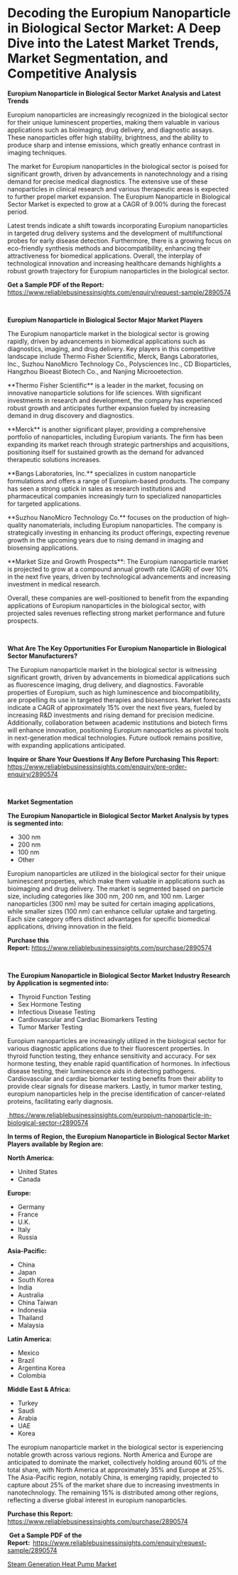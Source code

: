 <p><h1>Decoding the Europium Nanoparticle in Biological Sector Market: A Deep Dive into the Latest Market Trends, Market Segmentation, and Competitive Analysis</h1></p><p><strong>Europium Nanoparticle in Biological Sector Market Analysis and Latest Trends</strong></p>
<p><p>Europium nanoparticles are increasingly recognized in the biological sector for their unique luminescent properties, making them valuable in various applications such as bioimaging, drug delivery, and diagnostic assays. These nanoparticles offer high stability, brightness, and the ability to produce sharp and intense emissions, which greatly enhance contrast in imaging techniques.</p><p>The market for Europium nanoparticles in the biological sector is poised for significant growth, driven by advancements in nanotechnology and a rising demand for precise medical diagnostics. The extensive use of these nanoparticles in clinical research and various therapeutic areas is expected to further propel market expansion. The Europium Nanoparticle in Biological Sector Market is expected to grow at a CAGR of 9.00% during the forecast period.</p><p>Latest trends indicate a shift towards incorporating Europium nanoparticles in targeted drug delivery systems and the development of multifunctional probes for early disease detection. Furthermore, there is a growing focus on eco-friendly synthesis methods and biocompatibility, enhancing their attractiveness for biomedical applications. Overall, the interplay of technological innovation and increasing healthcare demands highlights a robust growth trajectory for Europium nanoparticles in the biological sector.</p></p>
<p><strong>Get a Sample PDF of the Report:&nbsp;</strong> <a href="https://www.reliablebusinessinsights.com/enquiry/request-sample/2890574?utm_campaign=3322&utm_medium=2&utm_source=Github&utm_content=ia&utm_term=14032025&utm_id=europium-nanoparticle-in-biological-sector">https://www.reliablebusinessinsights.com/enquiry/request-sample/2890574</a></p>
<p>&nbsp;</p>
<p><strong>Europium Nanoparticle in Biological Sector Major Market Players</strong></p>
<p><p>The Europium nanoparticle market in the biological sector is growing rapidly, driven by advancements in biomedical applications such as diagnostics, imaging, and drug delivery. Key players in this competitive landscape include Thermo Fisher Scientific, Merck, Bangs Laboratories, Inc., Suzhou NanoMicro Technology Co., Polysciences Inc., CD Bioparticles, Hangzhou Bioeast Biotech Co., and Nanjing Microoetection.</p><p>**Thermo Fisher Scientific** is a leader in the market, focusing on innovative nanoparticle solutions for life sciences. With significant investments in research and development, the company has experienced robust growth and anticipates further expansion fueled by increasing demand in drug discovery and diagnostics.</p><p>**Merck** is another significant player, providing a comprehensive portfolio of nanoparticles, including Europium variants. The firm has been expanding its market reach through strategic partnerships and acquisitions, positioning itself for sustained growth as the demand for advanced therapeutic solutions increases.</p><p>**Bangs Laboratories, Inc.** specializes in custom nanoparticle formulations and offers a range of Europium-based products. The company has seen a strong uptick in sales as research institutions and pharmaceutical companies increasingly turn to specialized nanoparticles for targeted applications.</p><p>**Suzhou NanoMicro Technology Co.** focuses on the production of high-quality nanomaterials, including Europium nanoparticles. The company is strategically investing in enhancing its product offerings, expecting revenue growth in the upcoming years due to rising demand in imaging and biosensing applications.</p><p>**Market Size and Growth Prospects**: The Europium nanoparticle market is projected to grow at a compound annual growth rate (CAGR) of over 10% in the next five years, driven by technological advancements and increasing investment in medical research.</p><p>Overall, these companies are well-positioned to benefit from the expanding applications of Europium nanoparticles in the biological sector, with projected sales revenues reflecting strong market performance and future prospects.</p></p>
<p>&nbsp;</p>
<p><strong>What Are The Key Opportunities For Europium Nanoparticle in Biological Sector Manufacturers?</strong></p>
<p><p>The Europium nanoparticle market in the biological sector is witnessing significant growth, driven by advancements in biomedical applications such as fluorescence imaging, drug delivery, and diagnostics. Favorable properties of Europium, such as high luminescence and biocompatibility, are propelling its use in targeted therapies and biosensors. Market forecasts indicate a CAGR of approximately 15% over the next five years, fueled by increasing R&D investments and rising demand for precision medicine. Additionally, collaboration between academic institutions and biotech firms will enhance innovation, positioning Europium nanoparticles as pivotal tools in next-generation medical technologies. Future outlook remains positive, with expanding applications anticipated.</p></p>
<p><strong>Inquire or Share Your Questions If Any Before Purchasing This Report:</strong> <a href="https://www.reliablebusinessinsights.com/enquiry/pre-order-enquiry/2890574?utm_campaign=3322&utm_medium=2&utm_source=Github&utm_content=ia&utm_term=14032025&utm_id=europium-nanoparticle-in-biological-sector">https://www.reliablebusinessinsights.com/enquiry/pre-order-enquiry/2890574</a></p>
<p>&nbsp;</p>
<p><strong>Market Segmentation</strong></p>
<p><strong>The Europium Nanoparticle in Biological Sector Market Analysis by types is segmented into:</strong></p>
<p><ul><li>300 nm</li><li>200 nm</li><li>100 nm</li><li>Other</li></ul></p>
<p><p>Europium nanoparticles are utilized in the biological sector for their unique luminescent properties, which make them valuable in applications such as bioimaging and drug delivery. The market is segmented based on particle size, including categories like 300 nm, 200 nm, and 100 nm. Larger nanoparticles (300 nm) may be suited for certain imaging applications, while smaller sizes (100 nm) can enhance cellular uptake and targeting. Each size category offers distinct advantages for specific biomedical applications, driving innovation in the field.</p></p>
<p><strong>Purchase this Report:&nbsp;</strong><a href="https://www.reliablebusinessinsights.com/purchase/2890574?utm_campaign=3322&utm_medium=2&utm_source=Github&utm_content=ia&utm_term=14032025&utm_id=europium-nanoparticle-in-biological-sector">https://www.reliablebusinessinsights.com/purchase/2890574</a></p>
<p>&nbsp;</p>
<p><strong>The Europium Nanoparticle in Biological Sector Market Industry Research by Application is segmented into:</strong></p>
<p><ul><li>Thyroid Function Testing</li><li>Sex Hormone Testing</li><li>Infectious Disease Testing</li><li>Cardiovascular and Cardiac Biomarkers Testing</li><li>Tumor Marker Testing</li></ul></p>
<p><p>Europium nanoparticles are increasingly utilized in the biological sector for various diagnostic applications due to their fluorescent properties. In thyroid function testing, they enhance sensitivity and accuracy. For sex hormone testing, they enable rapid quantification of hormones. In infectious disease testing, their luminescence aids in detecting pathogens. Cardiovascular and cardiac biomarker testing benefits from their ability to provide clear signals for disease markers. Lastly, in tumor marker testing, europium nanoparticles help in the precise identification of cancer-related proteins, facilitating early diagnosis.</p></p>
<p><a href="https://www.reliablebusinessinsights.com/europium-nanoparticle-in-biological-sector-r2890574?utm_campaign=3322&utm_medium=2&utm_source=Github&utm_content=ia&utm_term=14032025&utm_id=europium-nanoparticle-in-biological-sector">&nbsp;https://www.reliablebusinessinsights.com/europium-nanoparticle-in-biological-sector-r2890574</a></p>
<p><strong>In terms of Region, the Europium Nanoparticle in Biological Sector Market Players available by Region are:</strong></p>
<p>
    <p> <strong> North America: </strong>
        <ul>
            <li>United States</li>
            <li>Canada</li>
        </ul>
        </p> 
    <p> <strong> Europe: </strong>
        <ul>
            <li>Germany</li>
            <li>France</li>
            <li>U.K.</li>
            <li>Italy</li>
            <li>Russia</li>
        </ul>
        </p> 
    <p> <strong> Asia-Pacific: </strong>
        <ul>
            <li>China</li>
            <li>Japan</li>
            <li>South Korea</li>
            <li>India</li>
            <li>Australia</li>
            <li>China Taiwan</li>
            <li>Indonesia</li>
            <li>Thailand</li>
            <li>Malaysia</li>
        </ul>
        </p> 
    <p> <strong> Latin America: </strong>
        <ul>
            <li>Mexico</li>
            <li>Brazil</li>
            <li>Argentina Korea</li>
            <li>Colombia</li>
        </ul>
        </p> 
    <p> <strong> Middle East & Africa: </strong>
        <ul>
            <li>Turkey</li>
            <li>Saudi</li>
            <li>Arabia</li>
            <li>UAE</li>
            <li>Korea</li>
        </ul>
    </p>
    </p>
<p><p>The europium nanoparticle market in the biological sector is experiencing notable growth across various regions. North America and Europe are anticipated to dominate the market, collectively holding around 60% of the total share, with North America at approximately 35% and Europe at 25%. The Asia-Pacific region, notably China, is emerging rapidly, projected to capture about 25% of the market share due to increasing investments in nanotechnology. The remaining 15% is distributed among other regions, reflecting a diverse global interest in europium nanoparticles.</p></p>
<p><strong>Purchase this Report: </strong><a href="https://www.reliablebusinessinsights.com/purchase/2890574?utm_campaign=3322&utm_medium=2&utm_source=Github&utm_content=ia&utm_term=14032025&utm_id=europium-nanoparticle-in-biological-sector">https://www.reliablebusinessinsights.com/purchase/2890574</a></p>
<p>&nbsp;<strong>Get a Sample PDF of the Report:&nbsp;&nbsp;</strong><a href="https://www.reliablebusinessinsights.com/enquiry/request-sample/2890574?utm_campaign=3322&utm_medium=2&utm_source=Github&utm_content=ia&utm_term=14032025&utm_id=europium-nanoparticle-in-biological-sector">https://www.reliablebusinessinsights.com/enquiry/request-sample/2890574</a></p>
<p><strong></strong></p>
<p><p><a href="https://github.com/balapopepi/Market-Research-Report-List-1/blob/main/steam-generation-heat-pump-market.md?utm_campaign=3322&utm_medium=2&utm_source=Github&utm_content=ia&utm_term=14032025&utm_id=europium-nanoparticle-in-biological-sector">Steam Generation Heat Pump Market</a></p></p>